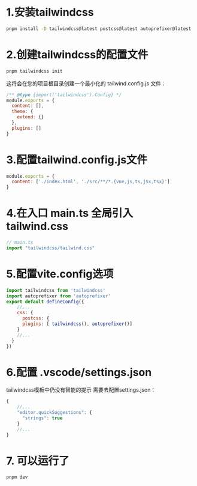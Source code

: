 # 1.安装tailwindcss

```sh
pnpm install -D tailwindcss@latest postcss@latest autoprefixer@latest
```

# 2.创建tailwindcss的配置文件

```sh
pnpm tailwindcss init
```
这将会在您的项目根目录创建一个最小化的 tailwind.config.js 文件：

```js
/** @type {import('tailwindcss').Config} */
module.exports = {
  content: [],
  theme: {
    extend: {}
  },
  plugins: []
}
```

# 3.配置tailwind.config.js文件

```js
module.exports = {
  content: ['./index.html', './src/**/*.{vue,js,ts,jsx,tsx}']
}
```

# 4.在入口 main.ts 全局引入 tailwind.css

```js
// main.ts
import "tailwindcss/tailwind.css"
```

# 5.配置vite.config选项

```js
import tailwindcss from 'tailwindcss'
import autoprefixer from 'autoprefixer'
export default defineConfig({
    //...
    css: {
      postcss: {
      plugins: [ tailwindcss(), autoprefixer()]
    }
    //...
  }
})
```

# 6.配置 .vscode/settings.json

tailwindcss模板中仍没有智能的提示 需要去配置settings.json：

```js
{
    //...
    "editor.quickSuggestions": {
      "strings": true
    }
    //...
}
```

# 7. 可以运行了
```sh
pnpm dev
```